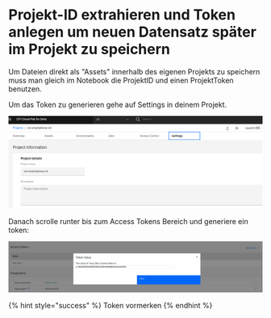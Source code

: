 # Projekt-ID extrahieren und Token anlegen um neuen Datensatz später im Projekt zu speichern

Um Dateien direkt als "Assets" innerhalb des eigenen Projekts zu speichern muss man gleich im Notebook die ProjektID und einen ProjektToken benutzen.

Um das Token zu generieren gehe auf Settings in deinem Projekt.

![](../../../../.gitbook/assets/image%20%2850%29.png)

Danach scrolle runter bis zum Access Tokens Bereich und generiere ein token:

![](../../../../.gitbook/assets/image%20%2852%29.png)

{% hint style="success" %}
Token vormerken
{% endhint %}

